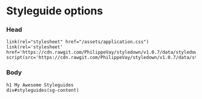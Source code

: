 # Styleguide options

### Head

    link(rel="stylesheet" href="/assets/application.css")
    link(rel='stylesheet' href='https://cdn.rawgit.com/PhilippeVay/styledown/v1.0.7/data/styledown.css')
    script(src='https://cdn.rawgit.com/PhilippeVay/styledown/v1.0.7/data/styledown.js')

### Body

    h1 My Awesome Styleguides
    div#styleguides(sg-content)
